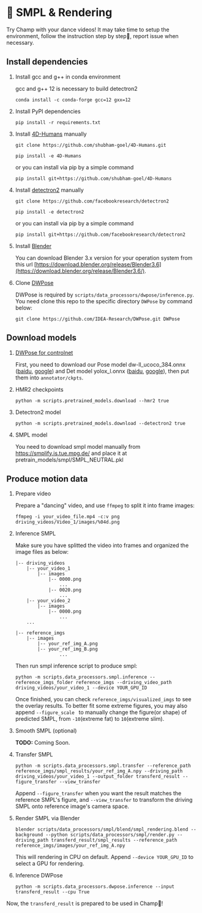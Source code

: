 # 💃 SMPL & Rendering

Try Champ with your dance videos! It may take time to setup the environment, follow the instruction step by step🐢, report issue when necessary.


## Install dependencies

1. Install gcc and g++ in conda environment

    gcc and g++ 12 is necessary to build detectron2

    ```shell
    conda install -c conda-forge gcc=12 gxx=12
    ```
2. Install PyPI dependencies

    ```shell
    pip install -r requirements.txt
    ```

3. Install [4D-Humans](https://github.com/shubham-goel/4D-Humans) manually

    ```shell
    git clone https://github.com/shubham-goel/4D-Humans.git

    pip install -e 4D-Humans
    ```

    or you can install via pip by a simple command
    ```shell
    pip install git+https://github.com/shubham-goel/4D-Humans
    ```

4. Install [detectron2](https://github.com/facebookresearch/detectron2) manually

    ```shell
    git clone https://github.com/facebookresearch/detectron2

    pip install -e detectron2
    ```
    or you can install via pip by a simple command
    ```shell
    pip install git+https://github.com/facebookresearch/detectron2
    ```

5. Install [Blender](https://www.blender.org/)

    You can download Blender 3.x version for your operation system from this url [https://download.blender.org/release/Blender3.6](https://download.blender.org/release/Blender3.6/).

6. Clone [DWPose](https://github.com/IDEA-Research/DWPose)

    DWPose is required by `scripts/data_processors/dwpose/inference.py`. You need clone this repo to the specific directory `DWPose` by command below:

    ```shell
    git clone https://github.com/IDEA-Research/DWPose.git DWPose
    ```

## Download models

1. [DWPose for controlnet](https://github.com/IDEA-Research/DWPose?tab=readme-ov-file#-dwpose-for-controlnet)

    First, you need to download our Pose model dw-ll_ucoco_384.onnx ([baidu](https://pan.baidu.com/s/1nuBjw-KKSxD_BkpmwXUJiw?pwd=28d7), [google](https://drive.google.com/file/d/12L8E2oAgZy4VACGSK9RaZBZrfgx7VTA2/view?usp=sharing)) and Det model yolox_l.onnx ([baidu](https://pan.baidu.com/s/1fpfIVpv5ypo4c1bUlzkMYQ?pwd=mjdn), [google](https://drive.google.com/file/d/1w9pXC8tT0p9ndMN-CArp1__b2GbzewWI/view)), then put them into `annotator/ckpts`.


2. HMR2 checkpoints

    ```shell
    python -m scripts.pretrained_models.download --hmr2 true
    ```
3. Detectron2 model

    ```shell
    python -m scripts.pretrained_models.download --detectron2 true
    ```
4. SMPL model

    You need to download smpl model manually from https://smplify.is.tue.mpg.de/ and place it at pretrain_models/smpl/SMPL_NEUTRAL.pkl



## Produce motion data


1. Prepare video

    Prepare a "dancing" video, and use `ffmpeg` to split it into frame images:
    ```shell
    ffmpeg -i your_video_file.mp4 -c:v png driving_videos/Video_1/images/%04d.png
    ```

2. Inference SMPL

    Make sure you have splitted the video into frames and organized the image files as below:
    ```shell
    |-- driving_videos
        |-- your_video_1
            |-- images
                |-- 0000.png
                    ...
                |-- 0020.png
                    ...
        |-- your_video_2
            |-- images
                |-- 0000.png
                    ...
        ...

    |-- reference_imgs
        |-- images
            |-- your_ref_img_A.png
            |-- your_ref_img_B.png
                    ...
    ```

    Then run smpl inference script to produce smpl:

    ```shell
    python -m scripts.data_processors.smpl.inference --reference_imgs_folder reference_imgs --driving_video_path driving_videos/your_video_1 --device YOUR_GPU_ID
    ```

    Once finished, you can check `reference_imgs/visualized_imgs` to see the overlay results. To better fit some extreme figures, you may also append `--figure_scale ` to manually change the figure(or shape) of predicted SMPL, from `-10`(extreme fat) to `10`(extreme slim).


3. Smooth SMPL (optional)

    **TODO:** Coming Soon.

4. Transfer SMPL

    ```shell
    python -m scripts.data_processors.smpl.transfer --reference_path reference_imgs/smpl_results/your_ref_img_A.npy --driving_path driving_videos/your_video_1 --output_folder transferd_result --figure_transfer --view_transfer
    ```

    Append `--figure_transfer` when you want the result matches the reference SMPL's figure, and `--view_transfer` to transform the driving SMPL onto reference image's camera space.


5. Render SMPL via Blender

    ```shell
    blender scripts/data_processors/smpl/blend/smpl_rendering.blend --background --python scripts/data_processors/smpl/render.py --driving_path transferd_result/smpl_results --reference_path reference_imgs/images/your_ref_img_A.npy
    ```

    This will rendering in CPU on default. Append `--device YOUR_GPU_ID` to select a GPU for rendering. 

6. Inference DWPose

    ```shell
    python -m scripts.data_processors.dwpose.inference --input transferd_result --cpu True
    ```

Now, the `transferd_result` is prepared to be used in Champ🥳!